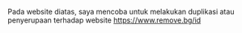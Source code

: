 Pada website diatas, saya mencoba untuk melakukan duplikasi atau penyerupaan terhadap website https://www.remove.bg/id
